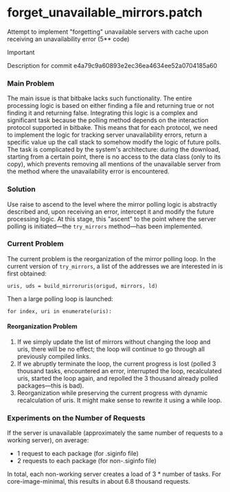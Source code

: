 # forget_unavailable_mirrors.patch
Attempt to implement "forgetting" unavailable servers with cache upon receiving an unavailability error (5** code)

> [!IMPORTANT]
> Description for commit e4a79c9a60893e2ec36ea4634ee52a0704185a60

### Main Problem
The main issue is that bitbake lacks such functionality. The entire processing logic is based on either finding a file and returning true or not finding it and returning false.
Integrating this logic is a complex and significant task because the polling method depends on the interaction protocol supported in bitbake. This means that for each protocol, we need to implement the logic for tracking server unavailability errors, return a specific value up the call stack to somehow modify the logic of future polls. The task is complicated by the system's architecture: during the download, starting from a certain point, there is no access to the data class (only to its copy), which prevents removing all mentions of the unavailable server from the method where the unavailability error is encountered.

### Solution
Use raise to ascend to the level where the mirror polling logic is abstractly described and, upon receiving an error, intercept it and modify the future processing logic.
At this stage, this "ascent" to the point where the server polling is initiated—the `try_mirrors` method—has been implemented.

### Current Problem
The current problem is the reorganization of the mirror polling loop.
In the current version of `try_mirrors`, a list of the addresses we are interested in is first obtained:
```
uris, uds = build_mirroruris(origud, mirrors, ld)
```

Then a large polling loop is launched:

```
for index, uri in enumerate(uris):
```

#### Reorganization Problem
1. If we simply update the list of mirrors without changing the loop and uris, there will be no effect; the loop will continue to go through all previously compiled links.
2. If we abruptly terminate the loop, the current progress is lost (polled 3 thousand tasks, encountered an error, interrupted the loop, recalculated uris, started the loop again, and repolled the 3 thousand already polled packages—this is bad).
3. Reorganization while preserving the current progress with dynamic recalculation of uris. It might make sense to rewrite it using a while loop.


### Experiments on the Number of Requests
If the server is unavailable (approximately the same number of requests to a working server), on average:

- 1 request to each package (for .siginfo file)
- 2 requests to each package (for non-.siginfo file) 

In total, each non-working server creates a load of 3 * number of tasks. For core-image-minimal, this results in about 6.8 thousand requests.
